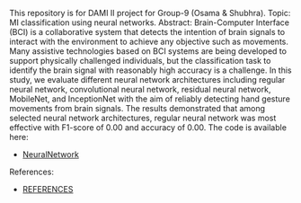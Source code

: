 This repository is for DAMI II project for Group-9 (Osama & Shubhra).
Topic: MI classification using neural networks.
Abstract: Brain-Computer Interface (BCI) is a collaborative system that detects the intention of brain signals to interact with the environment to achieve any objective such as movements. Many assistive technologies based on BCI systems are being developed to support physically challenged individuals, but the classification task to identify the brain signal with reasonably high accuracy is a challenge. In this study, we evaluate different neural network architectures including regular neural network, convolutional neural network, residual neural network, MobileNet, and InceptionNet with the aim of reliably detecting hand gesture movements from brain signals. The results demonstrated that among selected neural network architectures, regular neural network was most effective with F1-score of 0.00 and accuracy of 0.00. 
The code is available here:

* [NeuralNetwork](./NeuralNetwork.ipynb)

 References:
* [REFERENCES](./REFERENCES.md)


